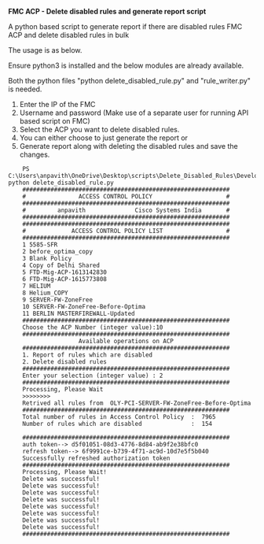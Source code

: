 **FMC ACP - Delete disabled rules and generate report script**

A python based script to generate report if there are disabled rules FMC ACP and delete disabled rules in bulk

The usage is as below.

Ensure python3 is installed and the below modules are already available. 

Both the python files "python delete_disabled_rule.py" and "rule_writer.py" is needed.

1. Enter the IP of the FMC
2. Username and password (Make use of a separate user for running API based script on FMC)
3. Select the ACP you want to delete disabled rules.
4. You can either choose to just generate the report or 
5. Generate report along with deleting the disabled rules and save the changes. 

```
    PS C:\Users\anpavith\OneDrive\Desktop\scripts\Delete_Disabled_Rules\Development\main_1.1> python delete_disabled_rule.py
    ###########################################################
    #               ACCESS CONTROL POLICY                     #
    ###########################################################
    #         anpavith              Cisco Systems India       #
    ###########################################################
    ###########################################################
    #             ACCESS CONTROL POLICY LIST                  #
    ###########################################################
    1 5585-SFR
    2 before_optima_copy
    3 Blank Policy
    4 Copy of Delhi Shared
    5 FTD-Mig-ACP-1613142830
    6 FTD-Mig-ACP-1615773808
    7 HELIUM
    8 Helium_COPY
    9 SERVER-FW-ZoneFree
    10 SERVER-FW-ZoneFree-Before-Optima
    11 BERLIN MASTERFIREWALL-Updated
    ###########################################################
    Choose the ACP Number (integer value):10
    ###########################################################
                    Available operations on ACP
    ###########################################################
    1. Report of rules which are disabled
    2. Delete disabled rules
    ###########################################################
    Enter your selection (integer value) : 2
    ###########################################################
    Processing, Please Wait
    >>>>>>>>
    Retrived all rules from  OLY-PCI-SERVER-FW-ZoneFree-Before-Optima
    ###########################################################
    Total number of rules in Access Control Policy  :  7965
    Number of rules which are disabled              :  154

    ###########################################################
    auth token--> d5f01051-08d3-4776-8d84-ab9f2e38bfc0
    refresh token--> 6f9991ce-b739-4f71-ac9d-10d7e5f5b040
    Successfully refreshed authorization token
    ###########################################################
    Processing, Please Wait!
    Delete was successful!
    Delete was successful!
    Delete was successful!
    Delete was successful!
    Delete was successful!
    Delete was successful!
    Delete was successful!
    Delete was successful!
    ###########################################################
```
